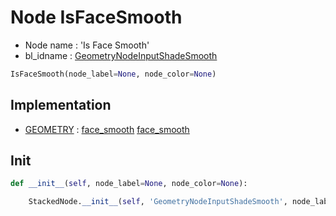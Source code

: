 # Node IsFaceSmooth

- Node name : 'Is Face Smooth'
- bl_idname : [GeometryNodeInputShadeSmooth](https://docs.blender.org/api/current/bpy.types.GeometryNodeInputShadeSmooth.html)


``` python
IsFaceSmooth(node_label=None, node_color=None)
```
## Implementation

- [GEOMETRY](/docs/GeoNodes/GEOMETRY.md) : [face_smooth](/docs/GeoNodes/GEOMETRY.md#face_smooth) [face_smooth](/docs/GeoNodes/GEOMETRY.md#face_smooth)

## Init

``` python
def __init__(self, node_label=None, node_color=None):

    StackedNode.__init__(self, 'GeometryNodeInputShadeSmooth', node_label=node_label, node_color=node_color)
```
